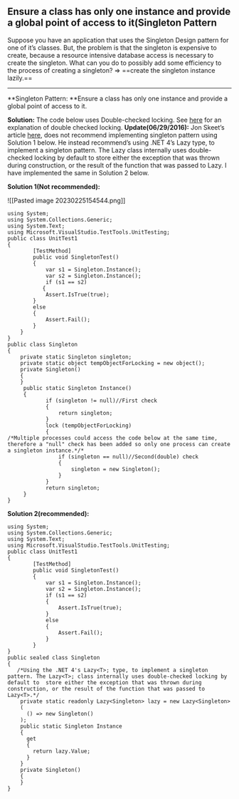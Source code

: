 ## Ensure a class has only one instance and provide a global point of access to it(Singleton Pattern

Suppose you have an application that uses the Singleton Design pattern for one of it’s classes. But, the problem is that the singleton is expensive to create, because a resource intensive database access is necessary to create the singleton. What can you do to possibly add some efficiency to the process of creating a singleton? => ==create the singleton instance lazily.==

---------------------

**Singleton Pattern: **Ensure a class has only one instance and provide a global point of access to it.

**Solution:**
The code below uses Double-checked locking. See [here](http://en.wikipedia.org/wiki/Double-checked_locking) for an explanation of double checked locking.
**Update(06/29/2016):**
Jon Skeet’s article [here](http://csharpindepth.com/Articles/General/Singleton.aspx), does not recommend implementing singleton pattern using Solution 1 below.
He instead recommend’s using .NET 4’s Lazy type, to implement a singleton pattern. The Lazy class internally uses double-checked locking by default to store either the exception that was thrown during construction, or the result of the function that was passed to Lazy.
I have implemented the same in Solution 2 below.

**Solution 1(Not recommended):**

![[Pasted image 20230225154544.png]]

```
using System;
using System.Collections.Generic;
using System.Text;
using Microsoft.VisualStudio.TestTools.UnitTesting;
public class UnitTest1
{
        [TestMethod]
        public void SingletonTest()
        {
            var s1 = Singleton.Instance();
            var s2 = Singleton.Instance();
            if (s1 == s2)
           {
            Assert.IsTrue(true);
        }
        else
        {
            Assert.Fail();
        }
    }
}
public class Singleton
{
    private static Singleton singleton;
    private static object tempObjectForLocking = new object();
    private Singleton()
    {
    }
     public static Singleton Instance()
     {
            if (singleton != null)//First check
            {
                return singleton;
            }
            lock (tempObjectForLocking)
            {
/*Multiple processes could access the code below at the same time, therefore a "null" check has been added so only one process can create a singleton instance.*/*
                if (singleton == null)//Second(double) check
                {
                    singleton = new Singleton();
                }
            }
            return singleton;
     }
}
```

**Solution 2(recommended):**

```
using System;
using System.Collections.Generic;
using System.Text;
using Microsoft.VisualStudio.TestTools.UnitTesting;
public class UnitTest1
{
        [TestMethod]
        public void SingletonTest()
        {
            var s1 = Singleton.Instance();
            var s2 = Singleton.Instance();
            if (s1 == s2)
            {
                Assert.IsTrue(true);
            }
            else
            {
                Assert.Fail();
            }
        }
}
public sealed class Singleton
{
   /*Using the .NET 4's Lazy<T>; type, to implement a singleton pattern. The Lazy<T>; class internally uses double-checked locking by default to  store either the exception that was thrown during construction, or the result of the function that was passed to Lazy<T>.*/
	private static readonly Lazy<Singleton> lazy = new Lazy<Singleton>
	(
	  () => new Singleton()
	);    
	public static Singleton Instance 
	{ 
	  get
	  { 
    	return lazy.Value; 
	  } 
	}
	private Singleton()
	{
	}
}
```
